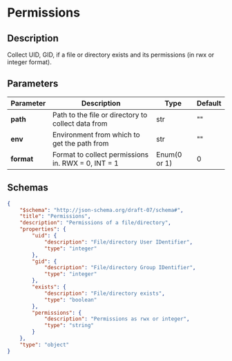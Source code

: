 # Permissions

## Description

Collect UID, GID, if a file or directory exists and its permissions (in rwx or integer format).

## Parameters

| Parameter  | Description                                        | Type         | Default |
| ---------- | -------------------------------------------------- | ------------ | ------- |
| **path**   | Path to the file or directory to collect data from | str          | ""      |
| **env**    | Environment from which to get the path from        | str          | ""      |
| **format** | Format to collect permissions in. RWX = 0, INT = 1 | Enum(0 or 1) | 0       |

## Schemas

```json
{
    "$schema": "http://json-schema.org/draft-07/schema#",
    "title": "Permissions",
    "description": "Permissions of a file/directory",
    "properties": {
        "uid": {
            "description": "File/directory User IDentifier",
            "type": "integer"
        },
        "gid": {
            "description": "File/directory Group IDentifier",
            "type": "integer"
        },
        "exists": {
            "description": "File/directory exists",
            "type": "boolean"
        },
        "permissions": {
            "description": "Permissions as rwx or integer",
            "type": "string"
        }
    },
    "type": "object"
}
```
